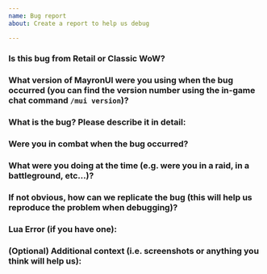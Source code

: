 ```yaml
---
name: Bug report
about: Create a report to help us debug

---
```

### Is this bug from Retail or Classic WoW?


### What version of MayronUI were you using when the bug occurred (you can find the version number using the in-game chat command `/mui version`)?


### What is the bug? Please describe it in detail:


### Were you in combat when the bug occurred?


### What were you doing at the time (e.g. were you in a raid, in a battleground, etc...)?


### If not obvious, how can we replicate the bug (this will help us reproduce the problem when debugging)?


### Lua Error (if you have one):


### (Optional) Additional context (i.e. screenshots or anything you think will help us):

